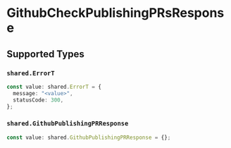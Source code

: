 # GithubCheckPublishingPRsResponse


## Supported Types

### `shared.ErrorT`

```typescript
const value: shared.ErrorT = {
  message: "<value>",
  statusCode: 300,
};
```

### `shared.GithubPublishingPRResponse`

```typescript
const value: shared.GithubPublishingPRResponse = {};
```

